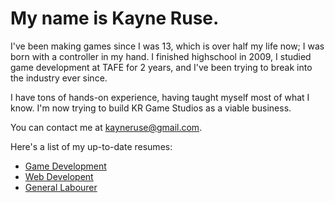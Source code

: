 # My name is Kayne Ruse.

I've been making games since I was 13, which is over half my life now; I was born with a controller in my hand. I finished highschool in 2009, I studied game development at TAFE for 2 years, and I've been trying to break into the industry ever since.

I have tons of hands-on experience, having taught myself most of what I know. I'm now trying to build KR Game Studios as a viable business.

You can contact me at [kayneruse@gmail.com](mailto:kayneruse@gmail.com).

Here's a list of my up-to-date resumes:

* [Game Development](/dl/Gamedev.pdf)
* [Web Developent](/dl/Webdev.pdf)
* [General Labourer](/dl/General.pdf)